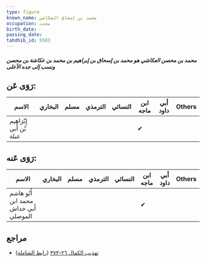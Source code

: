 ```yaml
---
type: figure
known_name: محمد بن إسحاق العكاشي
occupation: محدث
birth_date:
passing_date:
tahdhib_id: 5583
---
```

##### محمد بن محصن العكاشي هو محمد بن إسحاق بن إبراهيم بن محمد بن عكاشة بن محصن ونسب إلى جده الأعلى

## رَوَى عَن:
| الاسم                     | البخاري | مسلم | الترمذي | النسائي | ابن ماجه | أبي داود | Others |
| ------------------------- | ------- | ---- | ------- | ------- | -------- | -------- | ------ |
| إِبْرَاهِيم بْن أَبي عبلة |         |      |         |         | ✔        |          |        |
## رَوَى عَنه:
| الاسم                                 | البخاري | مسلم | الترمذي | النسائي | ابن ماجه | أبي داود | Others |
| ------------------------------------- | ------- | ---- | ------- | ------- | -------- | -------- | ------ |
| أَبُو هاشم محمد ابن أَبي خداش الموصلي |         |      |         |         | ✔        |          |        |
## مراجع
- [تهذيب الكمال ٢٦-٣٧٣](obsidian://open?vault=Tahdhib-al-Kamal&file=Figures/٥٥٨٣-محمد%20بن%20محصن%20العكاشي%20هو%20محمد%20بن%20إسحاق%20بن%20إبراهيم%20بن%20محمد%20بن%20عكاشة%20بن%20محصن%20ونسب%20إلى%20جده%20الأعلى) ([رابط الشاملة](https://shamela.ws/book/3722/14121))